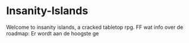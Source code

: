 # Insanity-Islands
Welcome to insanity islands, a cracked tabletop rpg.
FF wat info over de roadmap:
Er wordt aan de hoogste ge